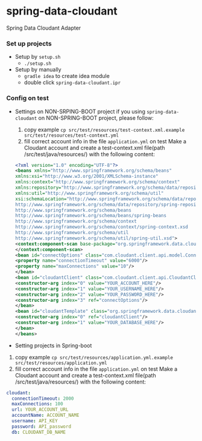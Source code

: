 # spring-data-cloudant
Spring Data Cloudant Adapter

### Set up projects
- Setup by `setup.sh`
    - `./setup.sh`
- Setup by manually
    - `gradle idea` to create idea module
    - double click `spring-data-cloudant.ipr`
   

### Config on test
- Settings on NON-SRPING-BOOT project
 if you using `spring-data-cloudant` on NON-SPRING-BOOT project, please follow:
     1. copy example `cp src/test/resources/test-context.xml.example src/test/resources/test-context.yml`
     2. fill correct account info in the file `application.yml` on test
     Make a Cloudant account and create a test-context.xml file(path /src/test/java/resources/) with the following content:
     ```xml
     <?xml version="1.0" encoding="UTF-8"?>
     <beans xmlns="http://www.springframework.org/schema/beans"
     xmlns:xsi="http://www.w3.org/2001/XMLSchema-instance"
     xmlns:context="http://www.springframework.org/schema/context"
     xmlns:repository="http://www.springframework.org/schema/data/repository"
     xmlns:util="http://www.springframework.org/schema/util"
     xsi:schemaLocation="http://www.springframework.org/schema/data/repository
     http://www.springframework.org/schema/data/repository/spring-repository
     http://www.springframework.org/schema/beans
     http://www.springframework.org/schema/beans/spring-beans
     http://www.springframework.org/schema/context
     http://www.springframework.org/schema/context/spring-context.xsd
     http://www.springframework.org/schema/util
     http://www.springframework.org/schema/util/spring-util.xsd">
     <context:component-scan base-package="org.springframework.data.cloudant">
     </context:component-scan>
     <bean id="connectOptions" class="com.cloudant.client.api.model.ConnectOptions">
     <property name="connectionTimeout" value="6000"/>
     <property name="maxConnections" value="10"/>
     </bean>
     <bean id="cloudantClient" class="com.cloudant.client.api.CloudantClient">
     <constructor-arg index="0" value="YOUR_ACCOUNT_HERE"/>
     <constructor-arg index="1" value="YOUR_USERNAME_HERE"/>
     <constructor-arg index="2" value="YOUR_PASSWORD_HERE"/>
     <constructor-arg index="3" ref="connectOptions"/>
     </bean>
     <bean id="cloudantTemplate" class="org.springframework.data.cloudant.core.CloudantTemplate">
     <constructor-arg index="0" ref="cloudantClient"/>
     <constructor-arg index="1" value="YOUR_DATABASE_HERE"/>
     </bean>
     </beans>
     ```
     
- Setting projects in Spring-boot
 1. copy example `cp src/test/resources/application.yml.example src/test/resources/application.yml`
 2. fill correct account info in the file `application.yml` on test
 Make a Cloudant account and create a test-context.xml file(path /src/test/java/resources/) with the following content:
 ```yml
 cloudant:
   connectionTimeout: 2000
   maxConnections: 100
   url: YOUR_ACCOUNT_URL
   accountName: ACCOUNT_NAME
   username: API_KEY
   password: API_password
   db: CLOUDANT_DB_NAME
 ```

